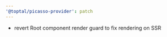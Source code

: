 ```yaml
---
'@toptal/picasso-provider': patch
---
```


- revert Root component render guard to fix rendering on SSR

